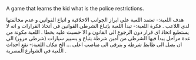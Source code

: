 A game that learns the kid what is the police restrictions.

هدف اللعبة:-
تعتمد اللعبة على ابراز الجوانب الاخلاقية و اتباع القوانين و عدم مخالفتها لدى اللاعب .
فكرة اللعبة:-
تبدأ اللعبة بإتباع الشرطى القوانين فى أتخاذ القرارات و انه لا يستطيع اتخاذ اى قرار دون الرجوع الى القانون و الا حسبت عليه بخطا  .
اللعبة مكونة من عدة مراحل يبدأ فيها الشرطى من أمين شرطة يتباع و يسيير سيارات (شرطى مرور) الى ان يصل الى ظابط شرطة و يترقى الى مناصب اعلى  ... الخ
مكان اللعبة:-
تقع احداث اللعبة فى الشوارع المصرية  .